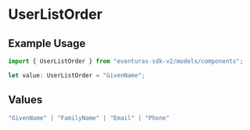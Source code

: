 # UserListOrder

## Example Usage

```typescript
import { UserListOrder } from "eventuras-sdk-v2/models/components";

let value: UserListOrder = "GivenName";
```

## Values

```typescript
"GivenName" | "FamilyName" | "Email" | "Phone"
```